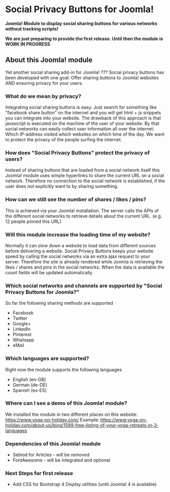 # Social Privacy Buttons for Joomla!
**Joomla! Module to display social sharing buttons for various networks without tracking scripts!**

**We are just preparing to provide the first release. Until then the module is WORK IN PROGRESS**

## About this Joomla! module
Yet another social sharing add-in for Joomla! ???
Social privacy buttons has been developed with one goal: Offer sharing buttons to Joomla! websites AND ensuring privacy for your users.

### What do we mean by privacy?
Integrating social sharing buttons is easy. Just search for something like "facebook share button" on the internet and you will get html + js snippets you can integrate into your website.
The drawback of this approach is that javascript is executed on the machine of the user of your website. By that social networks can easily collect user information all over the internet: Which IP-address visited which websites on which time of the day.
We want to protect the privacy of the people surfing the internet.

### How does "Social Privacy Buttons" protect the privacy of users?
Instead of sharing buttons that are loaded from a social network itself this Joomla! module uses simple hyperlinks to share the current URL on a social network. Therefore no connection to the social network is established, if the user does not explicitly want to by sharing something.

### How can we still see the number of shares / likes / pins?
This is achieved via your Joomla! installation. The server calls the APIs of the different social networks to retrieve details about the current URL. (e.g. 12 people pinned this URL)

### Will this module increase the loading time of my website?
Normally it can slow down a website to load data from different sources before delivering a website.
Social Privacy Buttons keeps your website speed by calling the social networks via an extra ajax request to your server. Therefore the site is already rendered while Joomla is retrieving the likes / shares and pins in the social networks. When the data is available the count fields will be updated automatically.

### Which social networks and channels are supported by "Social Privacy Buttons for Joomla?"
So far the following sharing methods are supported
* Facebook
* Twitter
* Google+
* LinkedIn
* Pinterest
* Whatsapp
* eMail

### Which languages are supported?
Right now the module supports the following languages
* English (en-GB)
* German (de-DE)
* Spanish (es-ES)

### Where can I see a demo of this Joomla! module?
We installed the module in two different places on this website: https://www.yoga-on-holiday.com/
Example: https://www.yoga-on-holiday.com/about-us/blog/1599-free-listing-of-your-yoga-retreats-in-3-languages

### Dependencies of this Joomla! module
* Seblod for Articles - will be removed
* FontAwesome - will be integrated and optional

### Next Steps for first release
* Add CSS for Bootstrap 4 Display utilities (until Joomla! 4 is available)
